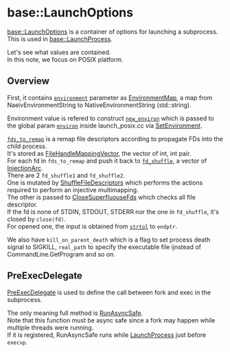 # base::LaunchOptions

[base::LaunchOptions](https://source.chromium.org/chromium/chromium/src/+/main:base/process/launch.h;l=65;drc=bfba107ad8696b80b3ffc0a6a65fcc5b590f1372) is a container of options for launching a subprocess.  
This is used in [base::LaunchProcess](https://source.chromium.org/chromium/chromium/src/+/main:base/process/launch.h;l=342;drc=bfba107ad8696b80b3ffc0a6a65fcc5b590f1372).

Let's see what values are contained.  
In this note, we focus on POSIX platform.

## Overview
First, it contains [`environment`](https://source.chromium.org/chromium/chromium/src/+/main:base/environment.h;l=55;drc=8e78783dc1f7007bad46d657c9f332614e240fd8) parameter as [EnvironmentMap](https://source.chromium.org/chromium/chromium/src/+/main:base/environment.h;l=55;drc=8e78783dc1f7007bad46d657c9f332614e240fd8), a map from NaeivEnvironmentString to NativeEnvironmentString (std::string).  

Environment value is refered to construct [`new_environ`](https://source.chromium.org/chromium/chromium/src/+/main:base/process/launch_posix.cc;l=303;drc=8e78783dc1f7007bad46d657c9f332614e240fd8) which is passed to the global param [`environ`](https://source.chromium.org/chromium/chromium/src/+/main:base/process/launch_posix.cc;l=67;drc=8e78783dc1f7007bad46d657c9f332614e240fd8) inside launch_posix.cc via [SetEnvironment](https://source.chromium.org/chromium/chromium/src/+/main:base/process/launch_posix.cc;l=81;drc=8e78783dc1f7007bad46d657c9f332614e240fd8).

[`fds_to_remap`](https://source.chromium.org/chromium/chromium/src/+/main:base/process/launch.h;l=189;drc=bfba107ad8696b80b3ffc0a6a65fcc5b590f1372) is a remap file descriptors according to propagate FDs into the child process.  
It's stored as [FileHandleMappingVector](https://source.chromium.org/chromium/chromium/src/+/main:base/process/launch.h;l=60;drc=8e78783dc1f7007bad46d657c9f332614e240fd8), the vector of int, int pair.  
For each fd in `fds_to_remap` and push it back to [`fd_shuffle`](https://source.chromium.org/chromium/chromium/src/+/main:base/process/launch_posix.cc;l=453-458;drc=8e78783dc1f7007bad46d657c9f332614e240fd8), a vector of [InjectionArc](https://source.chromium.org/chromium/chromium/src/+/main:base/posix/file_descriptor_shuffle.h;l=57;drc=8e78783dc1f7007bad46d657c9f332614e240fd8).  
There are 2 `fd_shuffle1` and `fd_shuffle2`.  
One is mutated by [ShuffleFileDescriptors](https://source.chromium.org/chromium/chromium/src/+/main:base/posix/file_descriptor_shuffle.h;l=80;drc=8e78783dc1f7007bad46d657c9f332614e240fd8) which performs the actions required to perform an injective multimapping.  
The other is passed to [CloseSuperfluouseFds](https://source.chromium.org/chromium/chromium/src/+/main:base/process/launch_posix.cc;l=215;drc=8e78783dc1f7007bad46d657c9f332614e240fd8) which checks all file descriptor.  
If the fd is none of STDIN, STDOUT, STDERR nor the one in `fd_shuffle`, it's closed by `close(fd)`.  
For opened one, the input is obtained from [`strtol`](https://www.ibm.com/docs/ja/i/7.2?topic=lf-strtol-strtoll-convert-character-string-long-long-long-integer) to `endptr`.

We also have `kill_on_parent_death` which is a flag to set process death signal to SIGKILL, `real_path` to specify the executable file ijnstead of CommandLine.GetProgram and so on.

## PreExecDelegate
[PreExecDelegate](https://source.chromium.org/chromium/chromium/src/+/main:base/process/launch.h;l=69;drc=bfba107ad8696b80b3ffc0a6a65fcc5b590f1372) is used to define the call between fork and exec in the subprocess.

The only meaning full method is [RunAsyncSafe](https://source.chromium.org/chromium/chromium/src/+/main:base/process/launch.h;l=81;drc=bfba107ad8696b80b3ffc0a6a65fcc5b590f1372).  
Note that this function must be async safe since a fork may happen while multiple threads were running.  
If it is registered, RunAsyncSafe runs while [LaunchProcess](https://source.chromium.org/chromium/chromium/src/+/main:base/process/launch_posix.cc;l=495;drc=8e78783dc1f7007bad46d657c9f332614e240fd8) just before `execvp`.